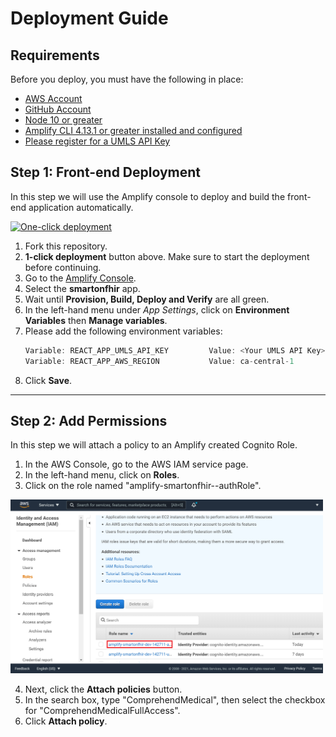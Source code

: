 # Deployment Guide

## Requirements
Before you deploy, you must have the following in place:
*  [AWS Account](https://aws.amazon.com/account/) 
*  [GitHub Account](https://github.com/) 
*  [Node 10 or greater](https://nodejs.org/en/download/) 
*  [Amplify CLI 4.13.1 or greater installed and configured](https://aws-amplify.github.io/docs/cli-toolchain/quickstart#quickstart) 
*  [Please register for a UMLS API Key](https://uts.nlm.nih.gov/uts/signup-login)
  


## Step 1: Front-end Deployment
In this step we will use the Amplify console to deploy and build the front-end application automatically. 

[![One-click deployment](https://oneclick.amplifyapp.com/button.svg)](https://console.aws.amazon.com/amplify/home#/deploy?repo=https://github.com/UBC-CIC/antimicrobial_app_smart_fhir)

1. Fork this repository.
2. **1-click deployment** button above. Make sure to start the deployment before continuing. 
3. Go to the [Amplify Console](https://console.aws.amazon.com/amplify/home).
4. Select the **smartonfhir** app.
5. Wait until **Provision, Build, Deploy and Verify** are all green. 
6. In the left-hand menu under *App Settings*, click on **Environment Variables** then **Manage variables**.
7. Please add the following environment variables:
   ```javascript
   Variable: REACT_APP_UMLS_API_KEY         Value: <Your UMLS API Key>
   Variable: REACT_APP_AWS_REGION           Value: ca-central-1
   ```
8. Click **Save**.

---

## Step 2: Add Permissions
In this step we will attach a policy to an Amplify created Cognito Role.

1. In the AWS Console, go to the AWS IAM service page.
2. In the left-hand menu, click on **Roles**.
3. Click on the role named "amplify-smartonfhir-<some number>-authRole".

<img src="./images/deployment1.png"  width="500"/>

4. Next, click the **Attach policies** button.
5. In the search box, type "ComprehendMedical", then select the checkbox for "ComprehendMedicalFullAccess".
6. Click **Attach policy**.
